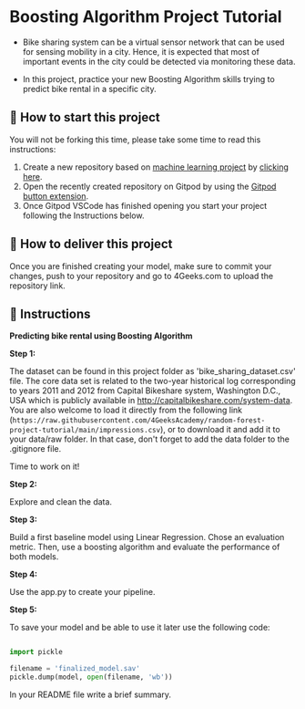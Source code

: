 <!-- hide -->
# Boosting Algorithm Project Tutorial
<!-- endhide -->

- Bike sharing system can be a virtual sensor network that can be used for sensing mobility in a city. Hence, it is expected that most of important events in the city could be detected via monitoring these data.

- In this project, practice your new Boosting Algorithm skills trying to predict bike rental in a specific city. 


## 🌱  How to start this project

You will not be forking this time, please take some time to read this instructions:

1. Create a new repository based on [machine learning project](https://github.com/4GeeksAcademy/machine-learning-python-template/generate) by [clicking here](https://github.com/4GeeksAcademy/machine-learning-python-template).
2. Open the recently created repository on Gitpod by using the [Gitpod button extension](https://www.gitpod.io/docs/browser-extension/).
3. Once Gitpod VSCode has finished opening you start your project following the Instructions below.

## 🚛 How to deliver this project

Once you are finished creating your model, make sure to commit your changes, push to your repository and go to 4Geeks.com to upload the repository link.

## 📝 Instructions

**Predicting bike rental using Boosting Algorithm**


**Step 1:**

The dataset can be found in this project folder as 'bike_sharing_dataset.csv' file. The core data set is related to the two-year historical log corresponding to years 2011 and 2012 from Capital Bikeshare system, Washington D.C., USA which is publicly available in http://capitalbikeshare.com/system-data. You are also welcome to load it directly from the following link (`https://raw.githubusercontent.com/4GeeksAcademy/random-forest-project-tutorial/main/impressions.csv`), or to download it and add it to your data/raw folder. In that case, don't forget to add the data folder to the .gitignore file.

Time to work on it!

**Step 2:**

Explore and clean the data.

**Step 3:**

Build a first baseline model using Linear Regression. Chose an evaluation metric. Then, use a boosting algorithm and evaluate the performance of both models.

**Step 4:**

Use the app.py to create your pipeline. 

**Step 5:**

To save your model and be able to use it later use the following code:

```py

import pickle

filename = 'finalized_model.sav'
pickle.dump(model, open(filename, 'wb'))
```

In your README file write a brief summary.